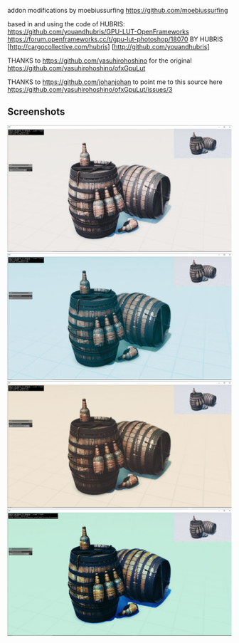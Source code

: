 addon modifications by moebiussurfing
https://github.com/moebiussurfing

based in and using the code of HUBRIS:
https://github.com/youandhubris/GPU-LUT-OpenFrameworks
https://forum.openframeworks.cc/t/gpu-lut-photoshop/18070
BY HUBRIS [http://cargocollective.com/hubris]
[http://github.com/youandhubris]

THANKS to
https://github.com/yasuhirohoshino for the original https://github.com/yasuhirohoshino/ofxGpuLut

THANKS to 
https://github.com/johanjohan to point me to this source here https://github.com/yasuhirohoshino/ofxGpuLut/issues/3


## Screenshots

[![link text](screenshot1.JPG)]()
[![link text](screenshot2.JPG)]()
[![link text](screenshot3.JPG)]()
[![link text](screenshot4.JPG)]()